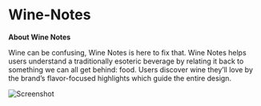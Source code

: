 # Wine-Notes

**About Wine Notes**

Wine can be confusing, Wine Notes is here to fix that. Wine Notes helps users understand a traditionally esoteric beverage by relating it back to something we can all get behind: food. Users discover wine they’ll love by the brand’s flavor-focused highlights which guide the entire design.


![Screenshot](homepage.png)
